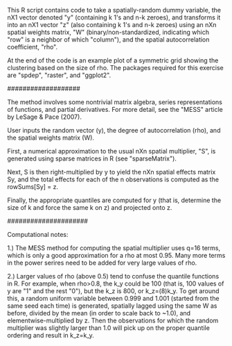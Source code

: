 This R script contains code to take a spatially-random dummy variable, the nX1 vector denoted "y" (containing k 1's and n-k zeroes), and transforms it into an nX1 vector "z" (also containing k 1's and n-k zeroes) using an nXn spatial weights matrix, "W" (binary/non-standardized, indicating which "row" is a neighbor of which "column"), and the spatial autocorrelation coefficient, "rho".

At the end of the code is an example plot of a symmetric grid showing the clustering based on the size of rho. The packages required for this exercise are "spdep", "raster", and "ggplot2".

###################

The method involves some nontrivial matrix algebra, series representations of functions, and partial derivatives. For more detail, see the "MESS" article by LeSage & Pace (2007).

User inputs the random vector (y), the degree of autocorrelation (rho), and the spatial weights matrix (W).

First, a numerical approximation to the usual nXn spatial multiplier, "S", is generated using sparse matrices in R (see "sparseMatrix").

Next, S is then right-multiplied by y to yield the nXn spatial effects matrix Sy, and the total effects for each of the n observations is computed as the rowSums[Sy] = z.

Finally, the appropriate quantiles are computed for y (that is, determine the size of k and force the same k on z) and projected onto z. 

#####################

Computational notes:

1.) The MESS method for computing the spatial multiplier uses q=16 terms, which is only a good approximation for a rho at most 0.95. Many more terms in the power serires need to be added for very large values of rho.

2.) Larger values of rho (above 0.5) tend to confuse the quantile functions in R. For example, when rho>0.8, the k_y could be 100 (that is, 100 values of y are "1" and the rest "0"), but the k_z is 800, or k_z=(8)k_y. To get around this, a random uniform variable between 0.999 and 1.001 (started from the same seed each time) is generated, spatially lagged using the same W as before, divided by the mean (in order to scale back to ~1.0), and elementwise-multiplied by z. Then the observations for which the random multiplier was slightly larger than 1.0 will pick up on the proper quantile ordering and result in k_z=k_y.
